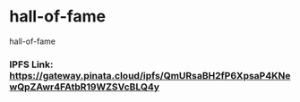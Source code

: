 # hall-of-fame
hall-of-fame

### IPFS Link: https://gateway.pinata.cloud/ipfs/QmURsaBH2fP6XpsaP4KNewQpZAwr4FAtbR19WZSVcBLQ4y
